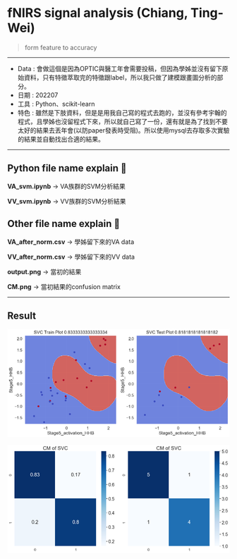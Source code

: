 # fNIRS signal analysis (Chiang, Ting-Wei)

> form feature to accuracy

---
- Data : 會做這個是因為OPTIC與醫工年會需要投稿，但因為學姊並沒有留下原始資料，只有特徵萃取完的特徵跟label，所以我只做了建模跟畫圖分析的部分。
- 日期 : 202207
- 工具 : Python、scikit-learn
- 特色 : 雖然是下肢資料，但是是用我自己寫的程式去跑的，並沒有參考宇翰的程式，且學姊也沒留程式下來，所以就自己寫了一份，還有就是為了找到不要太好的結果去丟年會(以防paper發表時受阻)。所以使用mysql去存取多次實驗的結果並自動找出合適的結果。

---
## Python file name explain 🔰

**VA_svm.ipynb** → VA族群的SVM分析結果

**VV_svm.ipynb** → VV族群的SVM分析結果


## Other file name explain 🔰

**VA_after_norm.csv** → 學姊留下來的VA data
 
**VV_after_norm.csv** → 學姊留下來的VV data

**output.png** → 當初的結果

**CM.png** → 當初結果的confusion matrix

--- 
## Result
![output](https://github.com/JulianLee310514065/Complete-Project/blob/main/fNIRS%20signal%20analysis%20(Chiang)/output.png)

![CM](https://github.com/JulianLee310514065/Complete-Project/blob/main/fNIRS%20signal%20analysis%20(Chiang)/CM.png)
